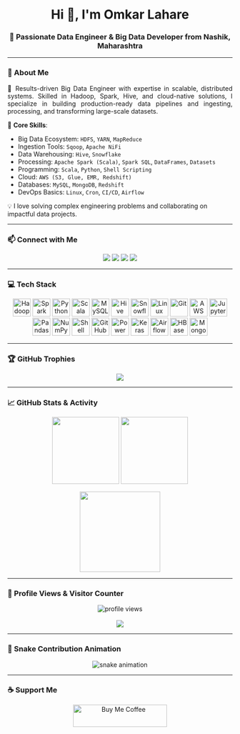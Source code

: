 <h1 align="center">Hi 👋, I'm Omkar Lahare</h1>
<h3 align="center">🚀 Passionate Data Engineer & Big Data Developer from Nashik, Maharashtra</h3>

---

### 💫 About Me

<p align="justify">
🚀 Results-driven Big Data Engineer with expertise in scalable, distributed systems. Skilled in Hadoop, Spark, Hive, and cloud-native solutions, I specialize in building production-ready data pipelines and ingesting, processing, and transforming large-scale datasets.

🔧 **Core Skills**:
- Big Data Ecosystem: `HDFS`, `YARN`, `MapReduce`
- Ingestion Tools: `Sqoop`, `Apache NiFi`
- Data Warehousing: `Hive`, `Snowflake`
- Processing: `Apache Spark (Scala)`, `Spark SQL`, `DataFrames`, `Datasets`
- Programming: `Scala`, `Python`, `Shell Scripting`
- Cloud: `AWS (S3, Glue, EMR, Redshift)`
- Databases: `MySQL`, `MongoDB`, `Redshift`
- DevOps Basics: `Linux`, `Cron`, `CI/CD`, `Airflow`

💡 I love solving complex engineering problems and collaborating on impactful data projects.
</p>

---

### 📫 Connect with Me

<p align="center">
  <a href="mailto:Omkar.lahare106@gmail.com"><img src="https://img.shields.io/badge/Gmail-D14836?style=for-the-badge&logo=gmail&logoColor=white"/></a>
  <a href="https://wa.me/+919307512181"><img src="https://img.shields.io/badge/Whatsapp-25D366?style=for-the-badge&logo=whatsapp&logoColor=white"/></a>
  <a href="https://t.me/Kyros106"><img src="https://img.shields.io/badge/Telegram-2CA5E0?style=for-the-badge&logo=telegram&logoColor=white"/></a>
  <a href="https://www.linkedin.com/in/omkar-lahare"><img src="https://img.shields.io/badge/LinkedIn-0077B5?style=for-the-badge&logo=linkedin&logoColor=white"/></a>
</p>

---

### 💻 Tech Stack

<p align="center">
  <img src="https://www.vectorlogo.zone/logos/apache_hadoop/apache_hadoop-icon.svg" width="40" title="Hadoop"/>
  <img src="https://www.vectorlogo.zone/logos/apache_spark/apache_spark-icon.svg" width="40" title="Spark"/>
  <img src="https://cdn.jsdelivr.net/gh/devicons/devicon/icons/python/python-original.svg" width="40" title="Python"/>
  <img src="https://cdn.jsdelivr.net/gh/devicons/devicon/icons/scala/scala-original.svg" width="40" title="Scala"/>
  <img src="https://cdn.jsdelivr.net/gh/devicons/devicon/icons/mysql/mysql-original.svg" width="40" title="MySQL"/>
  <img src="https://www.vectorlogo.zone/logos/apache_hive/apache_hive-icon.svg" width="40" title="Hive"/>
  <img src="https://www.vectorlogo.zone/logos/snowflake/snowflake-icon.svg" width="40" title="Snowflake"/>
  <img src="https://cdn.jsdelivr.net/gh/devicons/devicon/icons/linux/linux-original.svg" width="40" title="Linux"/>
  <img src="https://cdn.jsdelivr.net/gh/devicons/devicon/icons/git/git-original.svg" width="40" title="Git"/>
  <img src="https://www.vectorlogo.zone/logos/amazon_aws/amazon_aws-icon.svg" width="40" title="AWS"/>
  <img src="https://cdn.jsdelivr.net/gh/devicons/devicon/icons/jupyter/jupyter-original.svg" width="40" title="Jupyter"/>
  <img src="https://cdn.jsdelivr.net/gh/devicons/devicon/icons/pandas/pandas-original.svg" width="40" title="Pandas"/>
  <img src="https://cdn.jsdelivr.net/gh/devicons/devicon/icons/numpy/numpy-original.svg" width="40" title="NumPy"/>
  <img src="https://upload.wikimedia.org/wikipedia/commons/8/82/Gnu-bash-logo.svg" width="40" title="Shell"/>
  <img src="https://cdn.jsdelivr.net/gh/devicons/devicon/icons/github/github-original.svg" width="40" title="GitHub"/>
  <img src="https://upload.wikimedia.org/wikipedia/commons/5/55/Power_BI_logo.svg" width="40" title="Power BI"/>
  <img src="https://upload.wikimedia.org/wikipedia/commons/a/ae/Keras_logo.svg" width="40" title="Keras"/>
  <img src="https://cdn.jsdelivr.net/gh/devicons/devicon/icons/apacheairflow/apacheairflow-original.svg" width="40" title="Airflow"/>
  <img src="https://upload.wikimedia.org/wikipedia/en/4/4e/Apache_HBase_logo.svg" width="40" title="HBase"/>
  <img src="https://cdn.jsdelivr.net/gh/devicons/devicon/icons/mongodb/mongodb-original.svg" width="40" title="MongoDB"/>
</p>

---

### 🏆 GitHub Trophies

<p align="center">
  <img src="https://github-profile-trophy.vercel.app/?username=OmkarDeveloper1&theme=radical&margin-w=15&margin-h=15"/>
</p>

---

### 📈 GitHub Stats & Activity

<p align="center">
  <img src="https://github-readme-stats.vercel.app/api?username=OmkarDeveloper1&show_icons=true&theme=tokyonight&count_private=true" height="150"/>
  <img src="https://github-readme-stats.vercel.app/api/top-langs/?username=OmkarDeveloper1&layout=compact&theme=tokyonight" height="150"/>
</p>

<p align="center">
  <img src="https://github-readme-streak-stats.herokuapp.com/?user=OmkarDeveloper1&theme=tokyonight" height="180"/>
</p>

---

### 🔄 Profile Views & Visitor Counter

<p align="center">
  <img src="https://komarev.com/ghpvc/?username=OmkarDeveloper1&label=Profile%20views&color=0e75b6&style=flat" alt="profile views"/>
  <br><br>
  <a href="https://visitcount.itsvg.in">
    <img src="https://visitcount.itsvg.in/api?id=OmkarDeveloper1&label=Visitors&color=6&icon=5&pretty=false" />
  </a>
</p>

---

### 🐍 Snake Contribution Animation

<p align="center">
  <img src="https://github.com/OmkarDeveloper1/OmkarDeveloper1/blob/output/github-snake-dark.svg" alt="snake animation"/>
</p>

---

### ☕ Support Me

<p align="center">
  <a href="https://wa.me/+919307512181">
    <img src="https://cdn.buymeacoffee.com/buttons/v2/default-yellow.png" height="50" width="210" alt="Buy Me Coffee"/>
  </a>
</p>

